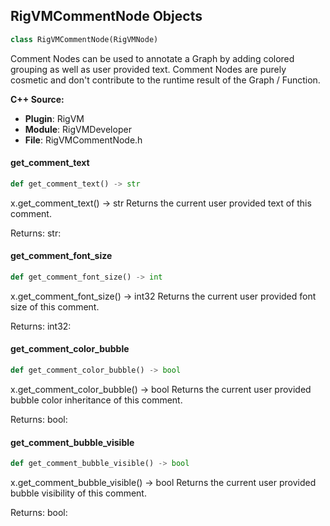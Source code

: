 ## RigVMCommentNode Objects

```python
class RigVMCommentNode(RigVMNode)
```

Comment Nodes can be used to annotate a Graph by adding
colored grouping as well as user provided text.
Comment Nodes are purely cosmetic and don't contribute
to the runtime result of the Graph / Function.

**C++ Source:**

- **Plugin**: RigVM
- **Module**: RigVMDeveloper
- **File**: RigVMCommentNode.h

<a id="unreal.RigVMCommentNode.get_comment_text"></a>

#### get_comment_text

```python
def get_comment_text() -> str
```

x.get_comment_text() -> str
Returns the current user provided text of this comment.

Returns:
    str:

<a id="unreal.RigVMCommentNode.get_comment_font_size"></a>

#### get_comment_font_size

```python
def get_comment_font_size() -> int
```

x.get_comment_font_size() -> int32
Returns the current user provided font size of this comment.

Returns:
    int32:

<a id="unreal.RigVMCommentNode.get_comment_color_bubble"></a>

#### get_comment_color_bubble

```python
def get_comment_color_bubble() -> bool
```

x.get_comment_color_bubble() -> bool
Returns the current user provided bubble color inheritance of this comment.

Returns:
    bool:

<a id="unreal.RigVMCommentNode.get_comment_bubble_visible"></a>

#### get_comment_bubble_visible

```python
def get_comment_bubble_visible() -> bool
```

x.get_comment_bubble_visible() -> bool
Returns the current user provided bubble visibility of this comment.

Returns:
    bool:

<a id="unreal.RigVMDispatchNode"></a>